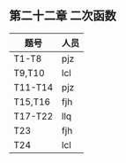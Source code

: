 ## 第二十二章 二次函数

| 题号    | 人员 |
| ------- | ---- |
| T1-T8   | pjz  |
| T9,T10  | lcl  |
| T11-T14 | pjz  |
| T15,T16 | fjh  |
| T17-T22 | llq  |
| T23     | fjh  |
| T24     | lcl  |